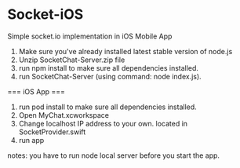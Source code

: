 # Socket-iOS
Simple socket.io implementation in iOS Mobile App

1. Make sure you've already installed latest stable version of node.js
2. Unzip SocketChat-Server.zip file
3. run npm install to make sure all dependencies installed.
4. run SocketChat-Server (using command: node index.js).

=== iOS App ===
1. run pod install to make sure all dependencies installed.
2. Open MyChat.xcworkspace
3. Change localhost IP address to your own. located in SocketProvider.swift
4. run app

notes: you have to run node local server before you start the app.
